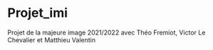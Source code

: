 # Projet_imi
Projet de la majeure image 2021/2022 avec Théo Fremiot, Victor Le Chevalier et Matthieu Valentin
